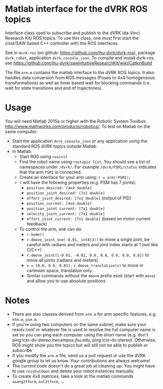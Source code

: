 Matlab interface for the dVRK ROS topics
========================================

Interface class used to subscribe and publish to the dVRK (da Vinci
Research Kit) ROS topics.  To use this class, one must first start the
cisst/SAW based C++ controller with the ROS interfaces.

See in `dvrk-ros` (on github: https://github.com/jhu-dvrk/dvrk-ros),
package `dvrk_robot`, application `dvrk_console_json`.  To compile and
install dvrk-ros, see
https://github.com/jhu-dvrk/sawIntuitiveResearchKit/wiki/CatkinBuild

The file `arm.m` contains the matlab interface to the dVRK ROS topics.
It also handles data conversion from ROS messages (Poses to 4x4
homogeneous transformations) as well as timer based wait for blocking
commands (i.e. wait for state transitions and end of trajectories).

Usage
=====

You will need Matlab 2015a or higher with the Robotic System Toolbox: http://www.mathworks.com/products/robotics/.  To test on Matlab on the same computer:
 * Start the application `dvrk_console_json` or any application using the standard ROS dVRK topics outside Matlab
 * In Matlab:
   * Start ROS using `rosinit`
   * Find the robot name using `rostopic list`.  You should see a list of namespaces under `/dvrk/`.  For example `/dvrk/PSM1/status` indicates that the arm `PSM1` is connected.
   * Create an interface for your arm using: `r = arm('PSM1);`
   * `r` will have the following properties (e.g. PSM has 7 joints):
     * `position_desired: [4x4 double]`
     * `position_joint_desired: [7x1 double]`
     * `effort_joint_desired: [7x1 double]` (output of PID)
     * `position_current: [4x4 double]`
     * `position_joint_current: [7x1 double]`
     * `velocity_joint_current: [7x1 double]`
     * `effort_joint_current: [7x1 double]` (based on motor current feedback)
   * To control the arm, one can do:
     * `r.home()`
     * `r.dmove_joint_one(-0.01, int8(3))` to move a single joint, be careful with radians and meters and joint index starts at 1 (not like C/C++)
     * `r.dmove_joint([-0.01, -0.01, 0.0, 0.0, 0.0, 0.0, 0.0])` to move all joints (radians and meters)
     * `v = [0.0, 0.0, 0.01];`
       `r.dmove_translation(v)` to move in cartesian space, translation only.
     * Similar commands without the `dmove` prefix exist (start with `move`) and allow you to use absolute positions

Notes
=====

* There are also classes derived from `arm.m` for arm specific features, e.g. `mtm.m`, `psm.m`.
* If you're using two computers on the same subnet, make sure your resolv.conf or whatever file is used to resolve the full computer name is set so you can ping each computer using the short name (e.g. don't ping lcsr-dv-stereo.hwcampus.jhu.edu, ping lcsr-dv-stereo).  Otherwise, ROS might show you the topics but will still not be able to publish or subscribe
* If you modify the `arm.m` file, send us a pull request or use the dVRK google group to let us know.  Your contributions are always welcome!
* The current code doesn't do a great job at cleaning up.  You might have to use `rosshutdown` and delete your robot instances manually.
* To create 4x4 matrices, take a look at the matlab commands `axang2tform`, `eul2tform`, ...
